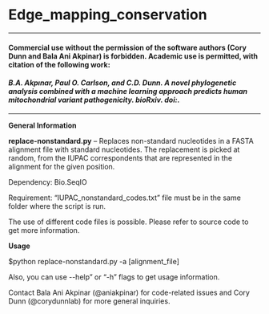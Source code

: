 # Edge_mapping_conservation

----
#### Commercial use without the permission of the software authors (Cory Dunn and Bala Ani Akpinar) is forbidden. Academic use is permitted, with citation of the following work:

#### _B.A. Akpınar, Paul O. Carlson, and C.D. Dunn. A novel phylogenetic analysis combined with a machine learning approach predicts human mitochondrial variant pathogenicity. bioRxiv. doi:._
----

**General Information**

**replace-nonstandard.py** – Replaces non-standard nucleotides in a FASTA alignment file with standard nucleotides. The replacement is picked at random, from the IUPAC correspondents that are represented in the alignment for the given position. 

Dependency: Bio.SeqIO

Requirement: “IUPAC_nonstandard_codes.txt” file must be in the same folder where the script is run.

The use of different code files is possible. Please refer to source code to get more information.


**Usage**

$python replace-nonstandard.py -a [alignment_file]

Also, you can use --help” or “-h” flags to get usage information. 

Contact Bala Ani Akpinar (@aniakpinar) for code-related issues and Cory Dunn (@corydunnlab) for more general inquiries.
